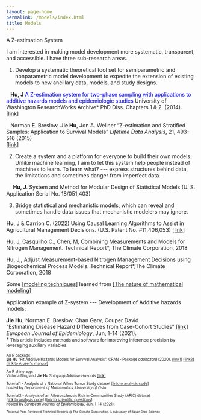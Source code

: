 ```yaml
---
layout: page-home
permalink: /models/index.html
title: Models
---
```

A Z-estimation System

I am interested in making model development more systematic, transparent, and accessible. I have three sub-research areas. 

1) Develop a systematic theoretical tool set for semiparametric and nonparametric model development to expedite the extension of existing models to new ancillary data, models, and study designs.

&ensp; **Hu, J** <span style=" color: blue;">A Z-estimation system for two-phase sampling with applications to additive hazards models and epidemiologic studies </span> University of Washington ResearchWorks Archive* PhD Diss. Chapters 1 & 2. (2014).  <br/>
[[link]](https://digital.lib.washington.edu/researchworks/handle/1773/27427) <br/> 

&ensp; Norman E. Breslow, **Jie Hu**, Jon A. Wellner “Z-estimation and Stratified Samples: Application to Survival Models” 
*Lifetime Data Analysis*, 21, 493-516 (2015) <br/>
[[link]](https://www.ncbi.nlm.nih.gov/pmc/articles/PMC4503541/) <br/> 

2) Create a system and a platform for everyone to build their own models. Unlike  machine learning, I aim to let this system help people instead of machines to learn. To learn what? --- express structures behind data, the limitations and sometimes danger from imperfect data.

&emsp; **Hu, J**. System and Method for Modular Design of Statistical Models (U. S. Application Serial No. 18/051,403) <br/>


3) Bridge statistical and mechanistic models, which can reveal and sometimes handle data issues that mechanistic modelers may ignore. 

**Hu**, J & Carrion C. (2022) Using Causal Learning Algorithms to Assist in
Agricultural Management Decisions. (U.S. Patent No. #11,406,053) [[link]](https://uspto.report/patent/grant/11,406,053)<br/>
   
**Hu**, J, Casquilho C., Chen, M, Combining Measurements and Models for
Nitrogen Management. Technical Report*, The Climate Corporation, 2018 <br/>
   
**Hu**, J,, Adjust Measurement-based Nitrogen Management Decisions using
Biogeochemical Process Models. Technical Report*,The Climate Corporation, 2018<br/>



Some [[modeling techniques]](https://fab.cba.mit.edu/classes/864.23/people/Kate/index.html) learned from [[The nature of mathematical modeling]](https://fab.cba.mit.edu/classes/864.23/) 





Application example of Z-system --- Development of Additive hazards models:
   
**Jie Hu**, Norman E. Breslow, Chan Gary, Couper David<br/>
“Estimating Disease Hazard Differences from Case-Cohort Studies” [[link]](https://link.springer.com/article/10.1007/s10654-021-00739-3)<br/>
*European Journal of Epidemiology*, Jun, 1-14 (2021). <br/>
*<small> This article includes methods and software for improving inference precision by leveraging auxiliary variables.<small> <br/> 
      
   
An R package:<br/>
**Jie Hu** "Fit Additive Hazards Models for Survival Analysis", CRAN - Package *addhazard* (2020). [[link1]](https://github.com/katehu/addhazard) [[link2]](https://cran.r-project.org/web/packages/addhazard/index.html)<br/> 
[[link to A user's manual]](https://cran.r-project.org/web/packages/addhazard/addhazard.pdf)

An R shiny app:<br/>
Victoria Ding and **Jie Hu** Shinyapp *Additive Hazards* [[link]](https://addhazard.shinyapps.io/addhazard_shiny/?_ga=2.22828659.979974368.1670686069-1357428355.1670686069) <br/>
   
Tutorial1 - Analysis of a National Wilms Tumor Study dataset [[link to analysis code]](https://www.mn.uio.no/math/english/research/groups/statistics-data-science/handbook-of-case-control-studies/chapter-17/bc_ah_analysis_for_table_17.4.html) <br/>
hosted by *Department of Mathematics, University of Oslo* <br/>

Tutorial2 - Analysis of an Atherosclerosis Risk in Communities Study (ARIC) dataset  
[[link to analysis code]](https://static-content.springer.com/esm/art%3A10.1007%2Fs10654-021-00739-3/MediaObjects/10654_2021_739_MOESM1_ESM.pdf) [[link to scientific questions]](https://link.springer.com/article/10.1007/s10654-021-00739-3) <br/>
hosted by *European Journal of Epidemiology*, Jun, 1-14 (2021).<br/>
   

   






*<small>Internal Peer-Reviewed Technical Reports @ The Climate Corporation, A subsidary of Bayer Crop Science <small> <br/>
   
   

      
   


